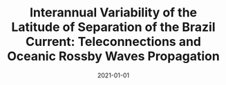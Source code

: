 ---
title: "Interannual Variability of the Latitude of Separation of the Brazil Current: Teleconnections and Oceanic Rossby Waves Propagation"
collection: publications
permalink: /publication/2021-01-01-Interannual-Variability-of-the-Latitude-of-Separation-of-the-Brazil-Current-Teleconnections-and-Oceanic-Rossby-Waves-Propagation
date: 2021-01-01
venue: 'Journal of Geophysical Research: Oceans'
paperurl: 'https://agupubs.onlinelibrary.wiley.com/doi/full/10.1029/2021JC017557'
citation: ' Nicolas Bodnariuk,  Claudia Simionato,  Martin Saraceno,  Marisol Osman,  Leandro Diaz, &quot;Interannual Variability of the Latitude of Separation of the Brazil Current: Teleconnections and Oceanic Rossby Waves Propagation.&quot; Journal of Geophysical Research: Oceans, 2021.'
---
